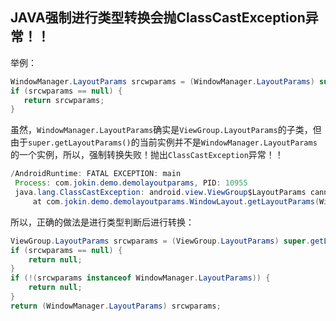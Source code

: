 ## JAVA强制进行类型转换会抛ClassCastException异常！！

举例：

```java
WindowManager.LayoutParams srcwparams = (WindowManager.LayoutParams) super.getLayoutParams();
if (srcwparams == null) {
   return srcwparams;
}
```

虽然，`WindowManager.LayoutParams`确实是`ViewGroup.LayoutParams`的子类，但由于`super.getLayoutParams()`的当前实例并不是`WindowManager.LayoutParams`的一个实例，所以，强制转换失败！抛出`ClassCastException`异常！！

```java
/AndroidRuntime: FATAL EXCEPTION: main
 Process: com.jokin.demo.demolayoutparams, PID: 10955
 java.lang.ClassCastException: android.view.ViewGroup$LayoutParams cannot be cast to android.view.WindowManager$LayoutParams
     at com.jokin.demo.demolayoutparams.WindowLayout.getLayoutParams(WindowLayout.java:87)
```

所以，正确的做法是进行类型判断后进行转换：

```java
ViewGroup.LayoutParams srcwparams = (ViewGroup.LayoutParams) super.getLayoutParams();
if (srcwparams == null) {
    return null;
}
if (!(srcwparams instanceof WindowManager.LayoutParams)) {
    return null;
}
return (WindowManager.LayoutParams) srcwparams;
```
